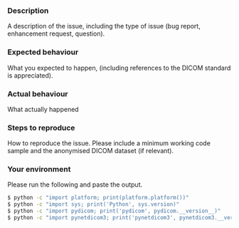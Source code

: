 ### Description
A description of the issue, including the type of issue (bug report,
enhancement request, question).

### Expected behaviour
What you expected to happen, (including references to the DICOM standard is
appreciated).

### Actual behaviour
What actually happened

### Steps to reproduce
How to reproduce the issue. Please include a minimum working code sample and
the anonymised DICOM dataset (if relevant).

### Your environment
Please run the following and paste the output.
```bash
$ python -c "import platform; print(platform.platform())"
$ python -c "import sys; print('Python', sys.version)"
$ python -c "import pydicom; print('pydicom', pydicom.__version__)"
$ python -c "import pynetdicom3; print('pynetdicom3', pynetdicom3.__version__)"
```
